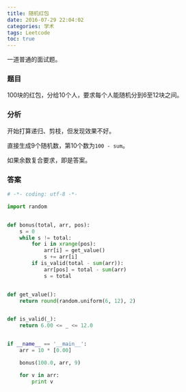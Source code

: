 ```yaml
---
title: 随机红包
date: 2016-07-29 22:04:02
categories: 学术
tags: Leetcode
toc: true
---
```


一道普通的面试题。

### 题目

100块的红包，分给10个人，要求每个人能随机分到6至12块之间。

### 分析

开始打算递归、剪枝，但发现效果不好。

直接生成9个随机数，第10个数为`100 - sum`。

如果余数复合要求，即是答案。

### 答案

```python
# -*- coding: utf-8 -*-

import random


def bonus(total, arr, pos):
    s = 0
    while s != total:
        for i in xrange(pos):
            arr[i] = get_value()
            s += arr[i]
        if is_valid(total - sum(arr)):
            arr[pos] = total - sum(arr)
            s = total


def get_value():
    return round(random.uniform(6, 12), 2)


def is_valid(_):
    return 6.00 <= _ <= 12.0


if __name__ == '__main__':
    arr = 10 * [0.00]

    bonus(100.0, arr, 9)

    for v in arr:
        print v
```